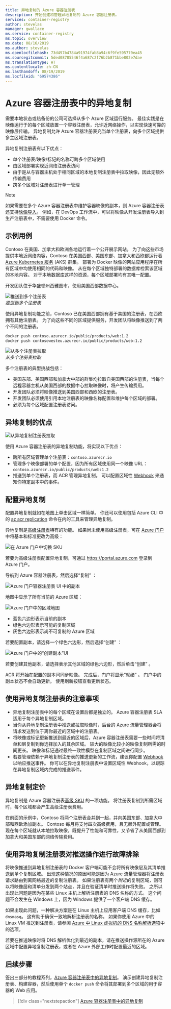 ```yaml
---
title: 异地复制的 Azure 容器注册表
description: 开始创建和管理异地复制的 Azure 容器注册表。
services: container-registry
author: stevelas
manager: gwallace
ms.service: container-registry
ms.topic: overview
ms.date: 08/16/2019
ms.author: stevelas
ms.openlocfilehash: 73d497b4784a91974fab8a94c6f9fe595770ea45
ms.sourcegitcommit: 5ded08785546f4a687c2f76b2b871bbe802e7dae
ms.translationtype: HT
ms.contentlocale: zh-CN
ms.lasthandoff: 08/19/2019
ms.locfileid: "69574386"
---
```

# <a name="geo-replication-in-azure-container-registry"></a>Azure 容器注册表中的异地复制

需要本地状态或热备份的公司可选择从多个 Azure 区域运行服务。 最佳实践是在映像运行于的每个区域放置一个容器注册表，允许近网络操作，以实现快速可靠的映像层传输。 异地复制允许 Azure 容器注册表充当单个注册表，向多个区域提供多主区域注册表。 

异地复制注册表有以下优点：

* 单个注册表/映像/标记的名称可跨多个区域使用
* 由区域部署实现近网络注册表访问
* 由于是从与容器主机处于相同区域的本地复制注册表中拉取映像，因此无额外传输费用
* 跨多个区域对注册表进行单一管理

> [!NOTE]
> 如果需要在多个 Azure 容器注册表中维护容器映像的副本，则 Azure 容器注册表还支持[映像导入](container-registry-import-images.md)。 例如，在 DevOps 工作流中，可以将映像从开发注册表导入到生产注册表中，不需要使用 Docker 命令。
>

## <a name="example-use-case"></a>示例用例
Contoso 在美国、加拿大和欧洲各地运行着一个公开展示网站。 为了向这些市场提供本地近网络内容，Contoso 在美国西部、美国东部、加拿大和西欧都运行着 [Azure Kubernetes 服务](/azure/aks/) (AKS) 群集。 部署为 Docker 映像的网站应用程序在所有区域中均使用相同的代码和映像。 从在每个区域独特部署的数据库检索该区域的本地内容。 对于本地数据库这样的资源，每个区域部署均有其唯一配置。

开发团队位于华盛顿州西雅图市，使用美国西部数据中心。

![推送到多个注册表](media/container-registry-geo-replication/before-geo-replicate.png)<br />*推送到多个注册表*

使用异地复制功能之前，Contoso 已在美国西部拥有基于美国的注册表，在西欧拥有其他注册表。 为了向这些不同的区域提供服务，开发团队将映像推送到了两个不同的注册表。

```bash
docker push contoso.azurecr.io/public/products/web:1.2
docker push contosowesteu.azurecr.io/public/products/web:1.2
```
![从多个注册表拉取](media/container-registry-geo-replication/before-geo-replicate-pull.png)<br />*从多个注册表拉取*

多个注册表的典型挑战包括：

* 美国东部、美国西部和加拿大中部的群集均拉取自美国西部的注册表，当每个远程容器主机从美国西部的数据中心拉取映像时，将产生传输费用。
* 开发团队必须将映像推送到美国西部和西欧的注册表。
* 开发团队必须使用引用本地注册表的映像名称配置和维护每个区域的部署。
* 必须为每个区域配置注册表访问。

## <a name="benefits-of-geo-replication"></a>异地复制的优点

![从异地复制注册表拉取](media/container-registry-geo-replication/after-geo-replicate-pull.png)

使用 Azure 容器注册表的异地复制功能，将实现以下优点：

* 跨所有区域管理单个注册表：`contoso.azurecr.io`
* 管理多个映像部署的单个配置，因为所有区域使用同一个映像 URL：`contoso.azurecr.io/public/products/web:1.2`
* 推送到单个注册表，而 ACR 管理异地复制。 可以配置区域性 [Webhook](container-registry-webhook.md) 来通知你特定副本中的事件。

## <a name="configure-geo-replication"></a>配置异地复制

配置异地复制就如在地图上单击区域一样简单。 你还可以使用包括 Azure CLI 中的 [az acr replication](/cli/azure/acr/replication) 命令在内的工具来管理异地复制。

异地复制是[高级注册表](container-registry-skus.md)特有的功能。 如果尚未使用高级注册表，可在 [Azure 门户](https://portal.azure.com)中将基本和标准更改为高级：

![在 Azure 门户中切换 SKU](media/container-registry-skus/update-registry-sku.png)

若要为高级注册表配置异地复制，可通过 https://portal.azure.com 登录到 Azure 门户。

导航到 Azure 容器注册表，然后选择“复制”  ：

![Azure 门户容器注册表 UI 中的副本](media/container-registry-geo-replication/registry-services.png)

地图中显示了所有当前的 Azure 区域：

 ![Azure 门户中的区域地图](media/container-registry-geo-replication/registry-geo-map.png)

* 蓝色六边形表示当前的副本
* 绿色六边形表示可能的复制区域
* 灰色六边形表示尚不可复制的 Azure 区域

若要配置副本，请选择一个绿色六边形，然后选择“创建”  ：

 ![Azure 门户中的“创建副本”UI](media/container-registry-geo-replication/create-replication.png)

若要创建其他副本，请选择表示其他区域的绿色六边形，然后单击“创建”  。

ACR 将开始在配置的副本间同步映像。 完成后，门户将显示“就绪”  。 门户中的副本状态不会自动更新。 使用刷新按钮查看更新状态。

## <a name="considerations-for-using-a-geo-replicated-registry"></a>使用异地复制注册表的注意事项

* 异地复制注册表中的每个区域在设置后都是独立的。 Azure 容器注册表 SLA 适用于每个异地复制区域。
* 当你从异地复制注册表中推送或拉取映像时，后台的 Azure 流量管理器会将请求发送到位于离你最近的区域中的注册表。
* 将映像或标记更新推送到最近的区域后，Azure 容器注册表需要一些时间将清单和层复制到你选择加入的其余区域。 较大的映像比较小的映像复制所需的时间更长。 映像和标记通过最终一致性模型在复制区域之间进行同步。
* 若要管理依赖于异地复制注册表的推送更新的工作流，建议你配置 [Webhook](container-registry-webhook.md) 以响应推送事件。 你可以在异地复制注册表中设置区域性 Webhook，以跟踪在异地复制区域内完成的推送事件。


## <a name="geo-replication-pricing"></a>异地复制定价

异地复制是 Azure 容器注册表[高级 SKU](container-registry-skus.md) 的一项功能。 将注册表复制到所需区域时，每个区域都会产生高级注册表费用。

在前面的示例中，Contoso 将两个注册表合并到一起，并向美国东部、加拿大中部和西欧添加副本。 Contoso 每月将支付四次高级费用，且无额外配置或管理。 现在每个区域就从本地拉取映像，既提升了性能和可靠性，又节省了从美国西部到加拿大和美国东部的网络传输费用。

## <a name="troubleshoot-push-operations-with-geo-replicated-registries"></a>使用异地复制注册表对推送操作进行故障排除
 
将映像推送到异地复制注册表的 Docker 客户端可能不会将所有映像层及其清单推送到单个复制区域。 出现这种情况的原因可能是因为 Azure 流量管理器将注册表请求路由到离网络最近的复制注册表。 如果注册表有两个*附近*的复制区域，则可以将映像层和清单分发到两个站点，并且在验证清单时推送操作将失败。 之所以出现此问题是因为在某些 Linux 主机上解析注册表的 DNS 名称的方式。 这个问题不会发生在 Windows 上，因为 Windows 提供了一个客户端 DNS 缓存。
 
如果出现此问题，一种解决方案是在 Linux 主机上应用客户端 DNS 缓存，比如 `dnsmasq`。 这有助于确保一致地解析注册表的名称。 如果你使用 Azure 中的 Linux VM 推送到注册表，请参阅 [Azure 中 Linux 虚拟机的 DNS 名称解析选项](https://docs.microsoft.com/en-us/azure/virtual-machines/linux/azure-dns)中的选项。

若要在推送映像时将 DNS 解析优化到最近的副本，请在推送操作源所在的 Azure 区域中配置异地复制注册表，或者在 Azure 外部工作时配置最近的区域。

## <a name="next-steps"></a>后续步骤

签出三部分的教程系列，[Azure 容器注册表中的异地复制](container-registry-tutorial-prepare-registry.md)。 演示创建异地复制注册表、构建容器，然后使用单个 `docker push` 命令将其部署到多个区域的用于容器的 Web 应用。

> [!div class="nextstepaction"]
> [Azure 容器注册表中的异地复制](container-registry-tutorial-prepare-registry.md)
